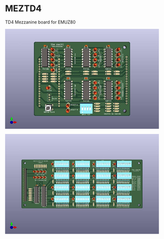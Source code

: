 # MEZTD4
TD4 Mezzanine board for EMUZ80

![MEZTD4](https://github.com/satoshiokue/MEZTD4/blob/main/MEZTD4top.jpg)



![MEZTD4](https://github.com/satoshiokue/MEZTD4/blob/main/MEZTD4ROMtop.jpg)

